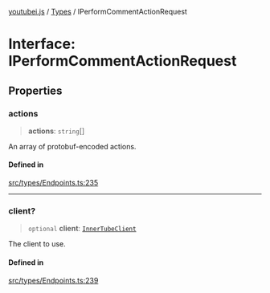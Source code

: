 [youtubei.js](../../../README.md) / [Types](../README.md) / IPerformCommentActionRequest

# Interface: IPerformCommentActionRequest

## Properties

### actions

> **actions**: `string`[]

An array of protobuf-encoded actions.

#### Defined in

[src/types/Endpoints.ts:235](https://github.com/LuanRT/YouTube.js/blob/eb21af33db708f0355f4fb15881f5d4fabc7b06c/src/types/Endpoints.ts#L235)

***

### client?

> `optional` **client**: [`InnerTubeClient`](../type-aliases/InnerTubeClient.md)

The client to use.

#### Defined in

[src/types/Endpoints.ts:239](https://github.com/LuanRT/YouTube.js/blob/eb21af33db708f0355f4fb15881f5d4fabc7b06c/src/types/Endpoints.ts#L239)
